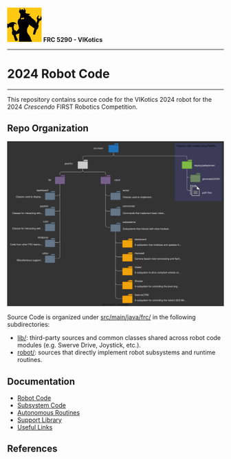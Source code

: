 ![FRC 5290 - VIKotics](./doc/graphics/5920-vikotics-logo_80x80.png "FRC 5290 - VIKotics")
**FRC 5290 - VIKotics**

---

# 2024 Robot Code


---

This repository contains source code for the VIKotics 2024 robot for the 2024
*Crescendo* FIRST Robotics Competition.

## Repo Organization

![Repo File Tree](./doc/graphics/repo-file-tree.svg "Repository file tree")

Source Code is organized under [src/main/java/frc/](./src/main/java/frc) in the following subdirectories:

- [lib/](./src/main/java/frc/lib): third-party sources and common classes shared across robot
code modules (e.g. Swerve Drive, Joystick, etc.).
- [robot/](./src/main/java/frc/robot): sources that directly implement robot subsystems and runtime routines.

## Documentation
* [Robot Code](./src/main/java/frc/robot/robot-code.md)
* [Subsystem Code](./src/main/java/frc/robot/subsystems/subsystems.md)
* [Autonomous Routines](./src/main/java/frc/robot/autos/doc/auto-routines.md)
* [Support Library](./src/main/java/frc/lib/support-library.md)
* [Useful Links](./doc/useful-links.md)

## References

